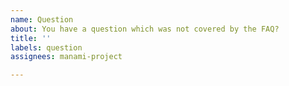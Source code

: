```yaml
---
name: Question
about: You have a question which was not covered by the FAQ?
title: ''
labels: question
assignees: manami-project

---
```


<!---
Please read the FAQ first:
https://github.com/manami-project/anime-offline-database/blob/master/.github/CONTRIBUTING.md#faq
--->